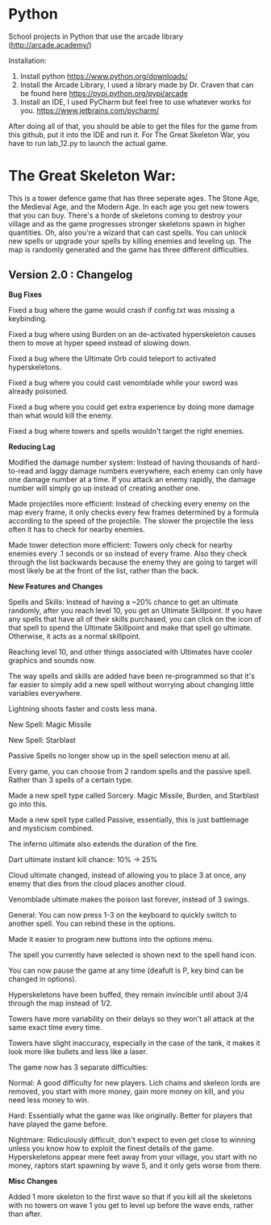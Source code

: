 # Python
School projects in Python that use the arcade library (http://arcade.academy/)

Installation:

1) Install python https://www.python.org/downloads/
2) Install the Arcade Library, I used a library made by Dr. Craven that can be found here https://pypi.python.org/pypi/arcade
3) Install an IDE, I used PyCharm but feel free to use whatever works for you. https://www.jetbrains.com/pycharm/

After doing all of that, you should be able to get the files for the game from this github, put it into the IDE and run it.
For The Great Skeleton War, you have to run lab_12.py to launch the actual game.

The Great Skeleton War:
=======================

This is a tower defence game that has three seperate ages. The Stone Age, the Medieval Age, and the Modern Age. In each age you get new
towers that you can buy. There's a horde of skeletons coming to destroy your village and as the game progresses stronger skeletons spawn
in higher quantities. Oh, also you're a wizard that can cast spells. You can unlock new spells or upgrade your spells by killing enemies and leveling up. The map is randomly generated and the game has three different difficulties. 

Version 2.0 : Changelog
-----------------------

<b>Bug Fixes</b>

Fixed a bug where the game would crash if config.txt was missing a keybinding.

Fixed a bug where using Burden on an de-activated hyperskeleton causes them to move at hyper speed
instead of slowing down.

Fixed a bug where the Ultimate Orb could teleport to activated hyperskeletons.

Fixed a bug where you could cast venomblade while your sword was already poisoned.

Fixed a bug where you could get extra experience by doing more damage than what would kill the enemy.

Fixed a bug where towers and spells wouldn't target the right enemies.

<b>Reducing Lag</b>

Modified the damage number system:
    Instead of having thousands of hard-to-read and laggy damage numbers everywhere, each enemy can only have one damage number at a
    time. If you attack an enemy rapidly, the damage number will simply go up instead of creating another one.

Made projectiles more efficient:
    Instead of checking every enemy on the map every frame, it only checks every few frames determined by a formula according to the
    speed of the projectile. The slower the projectile the less often it has to check for nearby enemies.

Made tower detection more efficient:
    Towers only check for nearby enemies every .1 seconds or so instead of every frame. Also they check through the list backwards
    because the enemy they are going to target will most likely be at the front of the list, rather than the back.

<b>New Features and Changes</b>

Spells and Skills:
   Instead of having a ~20% chance to get an ultimate randomly, after you reach level 10, you get an Ultimate Skillpoint.
   If you have any spells that have all of their skills purchased, you can click on the icon of that spell to spend the
   Ultimate Skillpoint and make that spell go ultimate. Otherwise, it acts as a normal skillpoint.

   Reaching level 10, and other things associated with Ultimates have cooler graphics and sounds now.

   The way spells and skills are added have been re-programmed so that it's far easier to simply add a new spell without
   worrying about changing little variables everywhere.

   Lightning shoots faster and costs less mana.

   New Spell: Magic Missile

   New Spell: Starblast

   Passive Spells no longer show up in the spell selection menu at all.

   Every game, you can choose from 2 random spells and the passive spell. Rather than 3 spells of a certain type.

   Made a new spell type called Sorcery. Magic Missile, Burden, and Starblast go into this.

   Made a new spell type called Passive, essentially, this is just battlemage and mysticism combined.

   The inferno ultimate also extends the duration of the fire.

   Dart ultimate instant kill chance: 10% -> 25%

   Cloud ultimate changed, instead of allowing you to place 3 at once, any enemy that dies from the cloud places
   another cloud.

   Venomblade ultimate makes the poison last forever, instead of 3 swings.


General:
   You can now press 1-3 on the keyboard to quickly switch to another spell. You can rebind these in the options.

   Made it easier to program new buttons into the options menu.

   The spell you currently have selected is shown next to the spell hand icon.

   You can now pause the game at any time (deafult is P, key bind can be changed in options).

   Hyperskeletons have been buffed, they remain invincible until about 3/4 through the map instead of 1/2.

   Towers have more variability on their delays so they won't all attack at the same exact time every time.

   Towers have slight inaccuracy, especially in the case of the tank, it makes it look more like bullets and less like a laser.

   The game now has 3 separate difficulties:
    
   Normal: A good difficulty for new players. Lich chains and skeleon lords are removed, you start with more money, gain more money on
   kill, and you need less money to win.
    
   Hard: Essentially what the game was like originally. Better for players that have played the game before.
    
   Nightmare: Ridiculously difficult, don't expect to even get close to winning unless you know how to exploit the finest details
   of the game. Hyperskeletons appear mere feet away from your village, you start with no money, raptors start spawning by wave 5, 
   and it only gets worse from there.

<b>Misc Changes</b>

Added 1 more skeleton to the first wave so that if you kill all the skeletons with no towers on wave 1 you get to level up
before the wave ends, rather than after.
